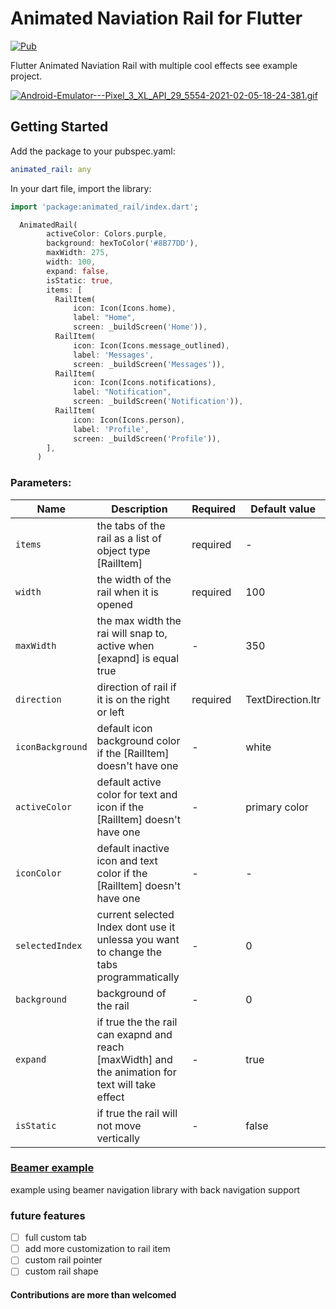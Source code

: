 # Animated Naviation Rail for Flutter

[![Pub](https://img.shields.io/pub/v/animated_rail.svg)](https://pub.dev/packages/animated_rail)

Flutter Animated Naviation Rail with multiple cool effects see example project.

[![Android-Emulator---Pixel_3_XL_API_29_5554-2021-02-05-18-24-381.gif](https://s2.gifyu.com/images/Android-Emulator---Pixel_3_XL_API_29_5554-2021-02-05-18-24-381.gif)](https://gifyu.com/image/UP7F)

## Getting Started

Add the package to your pubspec.yaml:

```yaml
animated_rail: any
```

In your dart file, import the library:

```Dart
import 'package:animated_rail/index.dart';
```

```Dart
  AnimatedRail(
        activeColor: Colors.purple,
        background: hexToColor('#8B77DD'),
        maxWidth: 275,
        width: 100,
        expand: false,
        isStatic: true,
        items: [
          RailItem(
              icon: Icon(Icons.home),
              label: "Home",
              screen: _buildScreen('Home')),
          RailItem(
              icon: Icon(Icons.message_outlined),
              label: 'Messages',
              screen: _buildScreen('Messages')),
          RailItem(
              icon: Icon(Icons.notifications),
              label: "Notification",
              screen: _buildScreen('Notification')),
          RailItem(
              icon: Icon(Icons.person),
              label: 'Profile',
              screen: _buildScreen('Profile')),
        ],
      )
```

### Parameters:

| Name             | Description                                                                                      | Required | Default value     |
| ---------------- | ------------------------------------------------------------------------------------------------ | -------- | ----------------- |
| `items`          | the tabs of the rail as a list of object type [RailItem]                                         | required | -                 |
| `width`          | the width of the rail when it is opened                                                          | required | 100               |
| `maxWidth`       | the max width the rai will snap to, active when [exapnd] is equal true                           | -        | 350               |
| `direction`      | direction of rail if it is on the right or left                                                  | required | TextDirection.ltr |
| `iconBackground` | default icon background color if the [RailItem] doesn't have one                                 | -        | white             |
| `activeColor`    | default active color for text and icon if the [RailItem] doesn't have one                        | -        | primary color     |
| `iconColor`      | default inactive icon and text color if the [RailItem] doesn't have one                          | -        | -                 |
| `selectedIndex`  | current selected Index dont use it unlessa you want to change the tabs programmatically          | -        | 0                 |
| `background`     | background of the rail                                                                           | -        | 0                 |
| `expand`         | if true the the rail can exapnd and reach [maxWidth] and the animation for text will take effect | -        | true              |
| `isStatic`       | if true the rail will not move vertically                                                        | -        | false             |


### [Beamer example](https://github.com/slovnicki/beamer/tree/master/examples/animated_rail)
example using beamer navigation library with back navigation support
### future features

- [ ] full custom tab
- [ ] add more customization to rail item
- [ ] custom rail pointer
- [ ] custom rail shape

#### Contributions are more than welcomed
